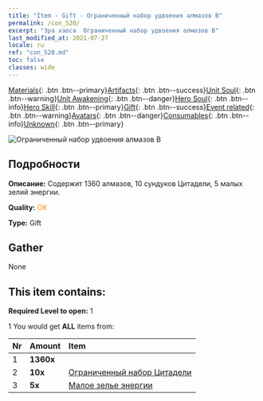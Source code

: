 ```yaml
---
title: "Item - Gift - Ограниченный набор удвоения алмазов B"
permalink: /con_520/
excerpt: "Эра хаоса  Ограниченный набор удвоения алмазов B"
last_modified_at: 2021-07-27
locale: ru
ref: "con_520.md"
toc: false
classes: wide
---
```

 [Materials](/ItemsRU/){: .btn .btn--primary}[Artifacts](/ItemsRU/Artifacts/){: .btn .btn--success}[Unit Soul](/ItemsRU/UnitSoul/){: .btn .btn--warning}[Unit Awakening](/ItemsRU/UnitAwakening/){: .btn .btn--danger}[Hero Soul](/ItemsRU/HeroSoul/){: .btn .btn--info}[Hero Skill](/ItemsRU/HeroSkill/){: .btn .btn--primary}[Gift](/ItemsRU/Gift/){: .btn .btn--success}[Event related](/ItemsRU/Events/){: .btn .btn--warning}[Avatars](/ItemsRU/Avatars/){: .btn .btn--danger}[Consumables](/ItemsRU/Consumables/){: .btn .btn--info}[Unknown](/ItemsRU/Unknown/){: .btn .btn--primary}

 ![Ограниченный набор удвоения алмазов B](/images/t/i_907195.png)

## Подробности
 **Описание:** Содержит 1360 алмазов, 10 сундуков Цитадели, 5 малых зелий энергии.

 **Quality:** <span style="color: #FF8C00">OK</span>

 **Type:** Gift

## Gather

  None

## This item contains:

 **Required Level to open:** 1

 1 You would get **ALL** items  from:

  | Nr | Amount |     Item    |
  |:---|:-------|:------------|
  | 1 |  **1360x** | <i class="fas fa-gem"/> |  | 
  | 2 |  **10x** | [Ограниченный набор Цитадели](/ItemsRU/con_2103/) |  | 
  | 3 |  **5x** | [Малое зелье энергии](/ItemsRU/con_704/) |  | 

